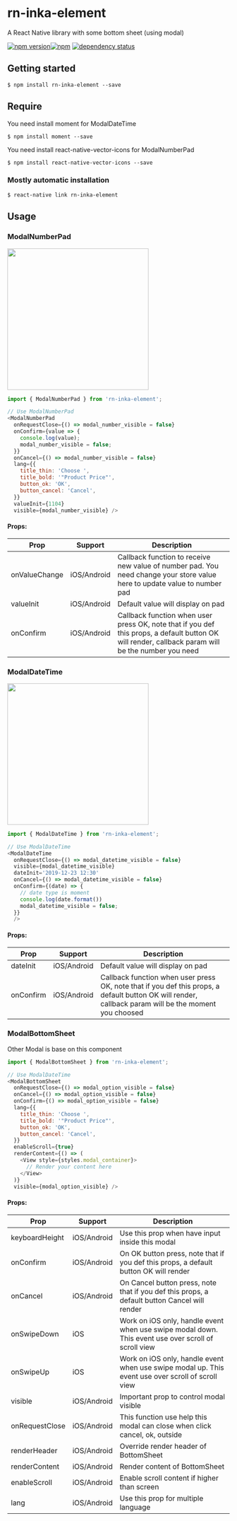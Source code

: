 
# rn-inka-element

A React Native library with some bottom sheet (using modal)

[![npm version](https://img.shields.io/npm/v/rn-inka-element.svg?style=flat-square)](https://www.npmjs.com/package/rn-inka-element)[![npm](https://img.shields.io/npm/dm/rn-inka-element.svg)](https://npmjs.com/package/react-native-vector-icons) <a href="https://david-dm.org/beefe/rn-inka-element"><img src="https://david-dm.org/beefe/rn-inka-element.svg?style=flat-square" alt="dependency status"></a>   

## Getting started

`$ npm install rn-inka-element --save`

## Require
You need install moment for ModalDateTime

`$ npm install moment --save`

You need install react-native-vector-icons for ModalNumberPad

`$ npm install react-native-vector-icons --save`

### Mostly automatic installation

`$ react-native link rn-inka-element`

## Usage
### ModalNumberPad

<img src="https://raw.githubusercontent.com/n76i/rn-inka-element/master/numberpad.png" width="320">

```javascript
import { ModalNumberPad } from 'rn-inka-element';

// Use ModalNumberPad
<ModalNumberPad
  onRequestClose={() => modal_number_visible = false}
  onConfirm={value => {
    console.log(value);
    modal_number_visible = false;
  }}
  onCancel={() => modal_number_visible = false}
  lang={{
    title_thin: 'Choose ',
    title_bold: '"Product Price"',
    button_ok: 'OK',
    button_cancel: 'Cancel',
  }}
  valueInit={1104}
  visible={modal_number_visible} />
```


#### Props:


|Prop | Support | Description |
| --- | ---- | ----------- |
|onValueChange  | iOS/Android |Callback function to receive new value of number pad. You need change your store value here to update value to number pad|
|valueInit  | iOS/Android |Default value will display on pad|
|onConfirm  | iOS/Android |Callback function when user press OK, note that if you def this props, a default button OK will render, callback param will be the number you need|

### ModalDateTime

<img src="https://raw.githubusercontent.com/n76i/rn-inka-element/master/datetime.png" width="320">

```javascript
import { ModalDateTime } from 'rn-inka-element';

// Use ModalDateTime
<ModalDateTime
  onRequestClose={() => modal_datetime_visible = false}
  visible={modal_datetime_visible}
  dateInit='2019-12-23 12:30'
  onCancel={() => modal_datetime_visible = false}
  onConfirm={(date) => {
    // date type is moment
    console.log(date.format())
    modal_datetime_visible = false;
  }}
  />
```


#### Props:


|Prop | Support | Description |
| --- | ---- | ----------- |
|dateInit  | iOS/Android |Default value will display on pad|
|onConfirm  | iOS/Android |Callback function when user press OK, note that if you def this props, a default button OK will render, callback param will be the moment you choosed|

### ModalBottomSheet
Other Modal is base on this component
```javascript
import { ModalBottomSheet } from 'rn-inka-element';

// Use ModalDateTime
<ModalBottomSheet
  onRequestClose={() => modal_option_visible = false}
  onCancel={() => modal_option_visible = false}
  onConfirm={() => modal_option_visible = false}
  lang={{
    title_thin: 'Choose ',
    title_bold: '"Product Price"',
    button_ok: 'OK',
    button_cancel: 'Cancel',
  }}
  enableScroll={true}
  renderContent={() => (
    <View style={styles.modal_container}>
      // Render your content here
    </View>
  )}
  visible={modal_option_visible} />
```

#### Props:


|Prop | Support | Description |
| --- | ---- | ----------- |
|keyboardHeight  | iOS/Android |Use this prop when have input inside this modal|
|onConfirm       | iOS/Android |On OK button press, note that if you def this props, a default button OK will render|
|onCancel        | iOS/Android |On Cancel button press, note that if you def this props, a default button Cancel will render|
|onSwipeDown     | iOS         |Work on iOS only, handle event when use swipe modal down. This event use over scroll of scroll view|
|onSwipeUp       | iOS         |Work on iOS only, handle event when use swipe modal up. This event use over scroll of scroll view|
|visible         | iOS/Android |Important prop to control modal visible|
|onRequestClose  | iOS/Android |This function use help this modal can close when click cancel, ok, outside|
|renderHeader    | iOS/Android |Override render header of BottomSheet|
|renderContent   | iOS/Android |Render content of BottomSheet|
|enableScroll    | iOS/Android |Enable scroll content if higher than screen |
|lang            | iOS/Android |Use this prop for multiple language|
  
